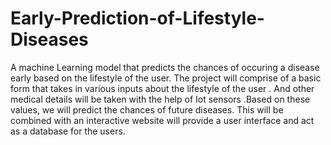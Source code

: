 # Early-Prediction-of-Lifestyle-Diseases
A machine Learning model that predicts the chances of occuring a disease early based on the lifestyle of the user.
The project will comprise of a basic form that takes in various inputs about the lifestyle of the user . And other medical details will be taken with the help of Iot sensors .Based on these values,    we will predict the chances of future diseases. This will be combined with an interactive website will provide a user interface and act as a database for the users.
